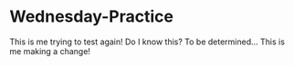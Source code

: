 # Wednesday-Practice
This is me trying to test again! Do I know this? To be determined... 
This is me making a change!